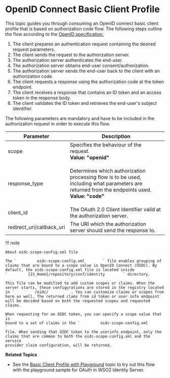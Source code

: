 # OpenID Connect Basic Client Profile

This topic guides you through consuming an OpenID connect basic client
profile that is based on authorization code flow. The following steps
outline the flow according to the [OpenID
specification.](http://openid.net/specs/openid-connect-core-1_0.html#CodeFlowAuth)

1.  The client prepares an authentication request containing the desired
    request parameters.
2.  The client sends the request to the authorization server.
3.  The authorization server authenticates the end-user.
4.  The authorization server obtains end-user consent/authorization.
5.  The authorization server sends the end-user back to the client with
    an authorization code.
6.  The client requests a response using the authorization code at the
    token endpoint.
7.  The client receives a response that contains an ID token and an
    access token in the response body.
8.  The client validates the ID token and retrieves the end-user's
    subject identifier.

The following parameters are mandatory and have to be included in the
authorization request in order to execute this flow.

<table>
<thead>
<tr class="header">
<th>Parameter</th>
<th>Description</th>
</tr>
</thead>
<tbody>
<tr class="odd">
<td>scope</td>
<td>Specifies the behaviour of the request.<br />
<strong>Value: "openid"</strong></td>
</tr>
<tr class="even">
<td>response_type</td>
<td><p>Determines which authorization processing flow is to be used, including what parameters are returned from the endpoints used.<br />
<strong>Value: "code"</strong></p></td>
</tr>
<tr class="odd">
<td>client_id</td>
<td>The OAuth 2.0 Client Identifier valid at the authorization server.</td>
</tr>
<tr class="even">
<td>redirect_uri/callback_uri</td>
<td>The URI which the authorization server should send the response to.</td>
</tr>
</tbody>
</table>

!!! note
    
    About oidc-scope-config.xml file
    
    The `         oidc-scope-config.xml        ` file enables grouping of
    claims that are bound to a scope value in OpenID Connect (OIDC). By
    default, the oidc-scope-config.xml file is located inside
    `         {IS_Home}/repository/conf/identity        ` directory.
    
    This file can be modified to add custom scopes or claims. When the
    server starts, these configurations are stored in the registry located
    in `         /oidc/        ` . You can customize claims or scopes from
    here as well. The returned clams from id token or user info endpoint
    will be decided based on both the requested scopes and requested claims.
    
    When requesting for an OIDC token, you can specify a scope value that is
    bound to a set of claims in the `         oidc-scope-config.xml        `
    file. When sending that OIDC token to the userinfo endpoint, only the
    claims that are common to both the oidc-scope-config.xml and the service
    provider claim configuration, will be returned.
    

**Related Topics**

-   See the [Basic Client Profile with
    Playground](_Basic_Client_Profile_with_Playground_) topic to try out
    this flow with the playground sample for OAuth in WSO2 Identity
    Server.

